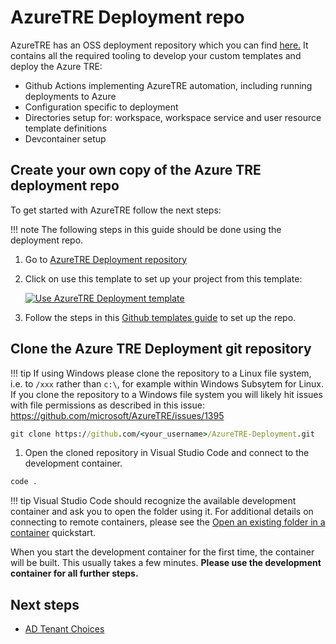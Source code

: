 # AzureTRE Deployment repo

AzureTRE has an OSS deployment repository which you can find [here.](https://github.com/microsoft/AzureTRE-Deployment)
It contains all the required tooling to develop your custom templates and deploy the Azure TRE:

- Github Actions implementing AzureTRE automation, including running deployments to Azure
- Configuration specific to deployment
- Directories setup for: workspace, workspace service and user resource template definitions
- Devcontainer setup

## Create your own copy of the Azure TRE deployment repo

To get started with AzureTRE follow the next steps:

!!! note
  The following steps in this guide should be done using the deployment repo.

1. Go to [AzureTRE Deployment repository](https://github.com/microsoft/AzureTRE-Deployment)
1. Click on use this template to set up your project from this template:

    [![Use AzureTRE Deployment template](../../assets/using-tre/use_template.png)](../../assets/using-tre/use_template.png)

1. Follow the steps in this [Github templates guide](https://docs.github.com/en/repositories/creating-and-managing-repositories/creating-a-repository-from-a-template) to set up the repo.

## Clone the Azure TRE Deployment git repository

!!! tip
    If using Windows please clone the repository to a Linux file system, i.e. to `/xxx` rather than `c:\`, for example within Windows Subsytem for Linux. If you clone the repository to a Windows file system you will likely hit issues with file permissions as described in this issue: <https://github.com/microsoft/AzureTRE/issues/1395>

  ```cmd
  git clone https://github.com/<your_username>/AzureTRE-Deployment.git
  ```

1. Open the cloned repository in Visual Studio Code and connect to the development container.

  ```cmd
  code .
  ```

!!! tip
    Visual Studio Code should recognize the available development container and ask you to open the folder using it. For additional details on connecting to remote containers, please see the [Open an existing folder in a container](https://code.visualstudio.com/docs/remote/containers#_quick-start-open-an-existing-folder-in-a-container) quickstart.

When you start the development container for the first time, the container will be built. This usually takes a few minutes. **Please use the development container for all further steps.**

## Next steps

* [AD Tenant Choices](./ad-tenant-choices.md)
